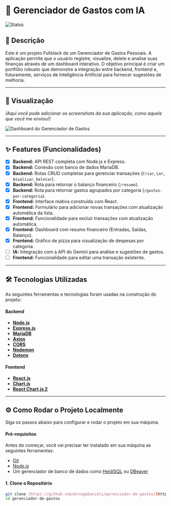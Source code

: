 # 💸 Gerenciador de Gastos com IA

![Status](https://img.shields.io/badge/status-em%20desenvolvimento-yellow)

## 📝 Descrição

Este é um projeto Fullstack de um Gerenciador de Gastos Pessoais. A aplicação permite que o usuário registre, visualize, delete e analise suas finanças através de um dashboard interativo. O objetivo principal é criar um portfólio robusto que demonstre a integração entre backend, frontend e, futuramente, serviços de Inteligência Artificial para fornecer sugestões de melhoria.

---

## 📸 Visualização

*(Aqui você pode adicionar os screenshots da sua aplicação, como aquele que você me enviou!)*

![Dashboard do Gerenciador de Gastos](https://i.imgur.com/x4s3mNn.png) 

---

## ✨ Features (Funcionalidades)

- [x] **Backend:** API REST completa com Node.js e Express.
- [x] **Backend:** Conexão com banco de dados MariaDB.
- [x] **Backend:** Rotas CRUD completas para gerenciar transações (`Criar`, `Ler`, `Atualizar`, `Deletar`).
- [x] **Backend:** Rota para retornar o balanço financeiro (`/resumo`).
- [x] **Backend:** Rota para retornar gastos agrupados por categoria (`/gastos-por-categoria`).
- [x] **Frontend:** Interface reativa construída com React.
- [x] **Frontend:** Formulário para adicionar novas transações com atualização automática da lista.
- [x] **Frontend:** Funcionalidade para excluir transações com atualização automática.
- [x] **Frontend:** Dashboard com resumo financeiro (Entradas, Saídas, Balanço).
- [x] **Frontend:** Gráfico de pizza para visualização de despesas por categoria.
- [ ] **IA:** Integração com a API do Gemini para análise e sugestões de gastos.
- [ ] **Frontend:** Funcionalidade para editar uma transação existente.

---

## 🛠️ Tecnologias Utilizadas

As seguintes ferramentas e tecnologias foram usadas na construção do projeto:

#### **Backend**
- **[Node.js](https://nodejs.org/en/)**
- **[Express.js](https://expressjs.com/pt-br/)**
- **[MariaDB](https://mariadb.org/)**
- **[Axios](https://axios-http.com/)**
- **[CORS](https://www.npmjs.com/package/cors)**
- **[Nodemon](https://www.npmjs.com/package/nodemon)**
- **[Dotenv](https://www.npmjs.com/package/dotenv)**

#### **Frontend**
- **[React.js](https://react.dev/)**
- **[Chart.js](https://www.chartjs.org/)**
- **[React Chart.js 2](https://react-chartjs-2.js.org/)**

---

## ⚙️ Como Rodar o Projeto Localmente

Siga os passos abaixo para configurar e rodar o projeto em sua máquina.

#### **Pré-requisitos**
Antes de começar, você vai precisar ter instalado em sua máquina as seguintes ferramentas:
- [Git](https://git-scm.com)
- [Node.js](https://nodejs.org/en/)
- Um gerenciador de banco de dados como [HeidiSQL](https://www.heidisql.com/) ou [DBeaver](https://dbeaver.io/)

#### **1. Clone o Repositório**
```bash
git clone [https://github.com/ArcegoDanielz/gerenciador-de-gastos](https://github.com/ArcegoDanielz/gerenciador-de-gastos.git)
cd gerenciador-de-gastos